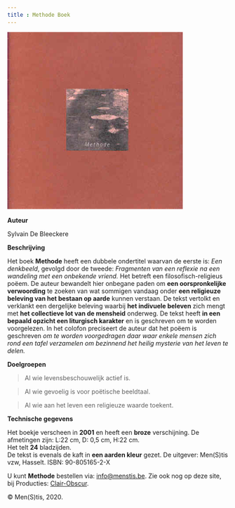 ```yaml
---
title : Methode Boek
---
```


![Methode boek](./methode.jpg)

**Auteur**

Sylvain De Bleeckere

**Beschrijving**

Het boek **Methode**
 heeft een dubbele ondertitel waarvan de eerste is: _Een denkbeeld_, gevolgd door de tweede: _Fragmenten van een reflexie na een wandeling met een onbekende vriend._ Het betreft een filosofisch-religieus poëem. De auteur bewandelt hier onbegane paden om **een oorspronkelijke verwoording** te zoeken van wat sommigen vandaag onder **een religieuze beleving van het bestaan op aarde** kunnen verstaan. De tekst vertolkt en verklankt een dergelijke beleving waarbij **het indivuele beleven** zich mengt met **het collectieve lot van de mensheid** onderweg. De tekst heeft **in een bepaald opzicht een liturgisch karakter** en is geschreven om te worden voorgelezen. In het colofon preciseert de auteur dat het poëem is geschreven _om te worden voorgedragen daar waar enkele mensen zich rond een tafel verzamelen om bezinnend het heilig mysterie van het leven te delen._

**Doelgroepen**

> Al wie levensbeschouwelijk actief is.

> Al wie gevoelig is voor poëtische beeldtaal.

> Al wie aan het leven een religieuze waarde toekent.


**Technische gegevens**

Het boekje verscheen in **2001** en heeft een **broze** 
verschijning. 
De afmetingen zijn: L:22 cm, D: 0,5 cm, H:22 cm.   
Het telt **24** bladzijden.   
De tekst is evenals de kaft in **een aarden kleur** gezet.
De uitgever: Men(S)tis vzw, Hasselt.
ISBN: 90-805165-2-X  


U kunt **Methode** bestellen via: info@menstis.be. Zie ook nog op deze site, bij Producties:
[Clair-Obscur](http://www.menstis.be/producties/ClairObscur/).

© Men(S)tis, 2020.